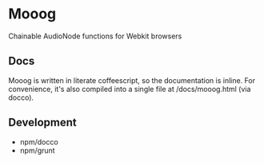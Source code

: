 # Mooog

Chainable AudioNode functions for Webkit browsers

## Docs

Mooog is written in literate coffeescript, so the documentation is inline. 
For convenience, it's also compiled into a single file at /docs/mooog.html
(via docco).

## Development

*   npm/docco
*   npm/grunt






